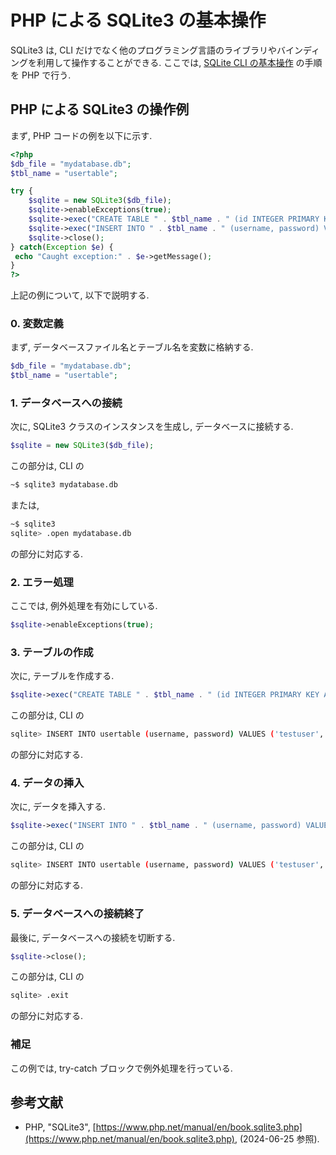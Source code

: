 # PHP による SQLite3 の基本操作

SQLite3 は, CLI だけでなく他のプログラミング言語のライブラリやバインディングを利用して操作することができる. ここでは, [SQLite CLI の基本操作](sqlite3_cli.md) の手順を PHP で行う.

## PHP による SQLite3 の操作例

まず, PHP コードの例を以下に示す.

```php
<?php
$db_file = "mydatabase.db";
$tbl_name = "usertable";

try {
    $sqlite = new SQLite3($db_file);
    $sqlite->enableExceptions(true);
    $sqlite->exec("CREATE TABLE " . $tbl_name . " (id INTEGER PRIMARY KEY AUTOINCREMENT, username TEXT UNIQUE, password TEXT)");
    $sqlite->exec("INSERT INTO " . $tbl_name . " (username, password) VALUES ('testuser', 'testpassword')");
    $sqlite->close();
} catch(Exception $e) {
 echo "Caught exception:" . $e->getMessage();
}
?>
```

上記の例について, 以下で説明する.

### 0. 変数定義

まず, データベースファイル名とテーブル名を変数に格納する.

```php
$db_file = "mydatabase.db";
$tbl_name = "usertable";
```

### 1. データベースへの接続

次に, SQLite3 クラスのインスタンスを生成し, データベースに接続する.

```php
$sqlite = new SQLite3($db_file);
```

この部分は, CLI の

```bash
~$ sqlite3 mydatabase.db
```

または,

```bash
~$ sqlite3
sqlite> .open mydatabase.db
```

の部分に対応する.

### 2. エラー処理

ここでは, 例外処理を有効にしている.

```php
$sqlite->enableExceptions(true);
```

### 3. テーブルの作成

次に, テーブルを作成する.

```php
$sqlite->exec("CREATE TABLE " . $tbl_name . " (id INTEGER PRIMARY KEY AUTOINCREMENT, username TEXT UNIQUE, password TEXT)");
```

この部分は, CLI の

```bash
sqlite> INSERT INTO usertable (username, password) VALUES ('testuser', 'testpassword');
```

の部分に対応する.

### 4. データの挿入

次に, データを挿入する.

```php
$sqlite->exec("INSERT INTO " . $tbl_name . " (username, password) VALUES ('testuser', 'testpassword')");
```

この部分は, CLI の

```bash
sqlite> INSERT INTO usertable (username, password) VALUES ('testuser', 'testpassword');
```

の部分に対応する.

### 5. データベースへの接続終了

最後に, データベースへの接続を切断する.

```php
$sqlite->close();
```

この部分は, CLI の

```bash
sqlite> .exit
```

の部分に対応する.

### 補足

この例では, try-catch ブロックで例外処理を行っている.

## 参考文献

- PHP, "SQLite3", [https://www.php.net/manual/en/book.sqlite3.php](https://www.php.net/manual/en/book.sqlite3.php), (2024-06-25 参照).
  